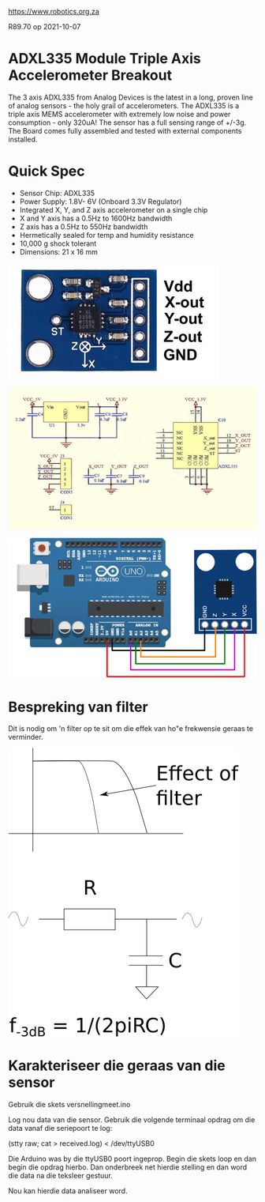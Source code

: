 https://www.robotics.org.za

R89.70 op 2021-10-07

# ADXL335 Module Triple Axis Accelerometer Breakout

The 3 axis ADXL335 from Analog Devices is the latest in a long,  proven line of analog sensors - the holy grail of accelerometers. The  ADXL335 is a triple axis MEMS accelerometer with extremely low noise and power consumption - only 320uA! The sensor has a full sensing range of  +/-3g. The Board comes fully assembled and tested with external  components installed.

# Quick Spec

- Sensor Chip: ADXL335
- Power Supply:  1.8V- 6V  (Onboard 3.3V Regulator)
- Integrated X, Y, and Z axis accelerometer on a single chip
- X and Y axis has a 0.5Hz to 1600Hz bandwidth
- Z axis has a 0.5Hz to 550Hz bandwidth
- Hermetically sealed for temp and humidity resistance
- 10,000 g shock tolerant
- Dimensions: 21 x 16 mm

![GY-61-Layout01](GY-61-Layout01.jpg)

![GY-61-Layout02](GY-61-Layout02.jpg)

![GY-61-Layout03](GY-61-Layout03.jpg)





# Bespreking van filter

Dit is nodig om 'n filter op te sit om die effek van ho"e frekwensie geraas te verminder.

![FilterEffek](Prente/FilterEffek.png)


# Karakteriseer die geraas van die sensor

Gebruik die skets versnellingmeet.ino

Log nou data van die sensor.
Gebruik die volgende terminaal opdrag om die data vanaf die seriepoort te log:

(stty raw; cat > received.log) < /dev/ttyUSB0

Die Arduino was by die ttyUSB0 poort ingeprop.  Begin die skets loop en dan begin die opdrag hierbo.  Dan onderbreek net hierdie stelling en dan word die data na die teksleer gestuur.

Nou kan hierdie data analiseer word.
